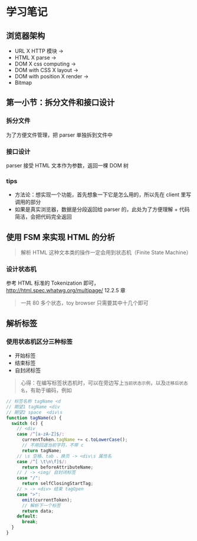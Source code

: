 # 学习笔记

## 浏览器架构

- URL X HTTP 模块 ->
- HTML X parse ->
- DOM X css computing ->
- DOM with CSS X layout ->
- DOM with position X render ->
- Bitmap

## 第一小节：拆分文件和接口设计

### 拆分文件

为了方便文件管理，把 parser 单独拆到文件中

### 接口设计

parser 接受 HTML 文本作为参数，返回一棵 DOM 树

### tips

- 方法论：想实现一个功能，首先想象一下它是怎么用的，所以先在 client 里写调用的部分
- 如果是真实浏览器，数据是分段返回给 parser 的，此处为了方便理解 + 代码简洁，会把代码完全返回

## 使用 FSM 来实现 HTML 的分析

> 解析 HTML 这种文本类的操作一定会用到状态机（Finite State Machine）

### 设计状态机

参考 HTML 标准的 Tokenization 即可，http://html.spec.whatwg.org/multipage/ 12.2.5 章

> 一共 80 多个状态，toy browser 只需要其中十几个即可

## 解析标签

### 使用状态机区分三种标签

- 开始标签
- 结束标签
- 自封闭标签

> 心得：在编写标签状态机时，可以在旁边写上`当前状态示例`，以及`迁移后状态名`，有助于编码，例如

```javascript
// 标签名称 tagName <d
// 期望1 tagName <div
// 期望2 space  <div\s
function tagName(c) {
  switch (c) {
    // <div
    case /^[a-zA-Z]$/:
      currentToken.tagName += c.toLowerCase();
      // 不用回退当前字符，不带 c
      return tagName;
    // \s 空格、tab 、换页 -> <div\s 属性名
    case /^[ \t\n\f]$/:
      return beforeAttributeName;
    // / -> <img/ 自封闭标签
    case "/":
      return selfClosingStartTag;
    // > -> <div> 结束 tagOpen
    case ">":
      emit(currentToken);
      // 解析下一个标签
      return data;
    default:
      break;
  }
}
```
